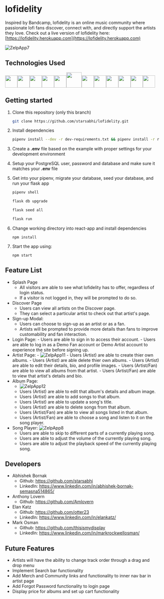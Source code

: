 # lofidelity

Inspired by Bandcamp, lofidelity is an online music community where passionate lofi fans discover, connect with, and directly support the artists they love.
Check out a live version of lofidelity here: [https://lofidelity.herokuapp.com](https://lofidelity.herokuapp.com)

![ZelpApp7](https://user-images.githubusercontent.com/95883222/172109787-135620c9-03c5-4603-b465-5d89209c88e2.gif)


## Technologies Used
<img  src="https://www.docker.com/wp-content/uploads/2022/03/vertical-logo-monochromatic.png"  height=40/><img src="https://camo.githubusercontent.com/27d0b117da00485c56d69aef0fa310a3f8a07abecc8aa15fa38c8b78526c60ac/68747470733a2f2f63646e2e6a7364656c6976722e6e65742f67682f64657669636f6e732f64657669636f6e2f69636f6e732f72656163742f72656163742d6f726967696e616c2e737667" height=40/><img src="https://raw.githubusercontent.com/reduxjs/redux/master/logo/logo.png" height=40/><img  src="https://cdn.jsdelivr.net/gh/devicons/devicon/icons/javascript/javascript-original.svg"  height=40/><img src="https://cdn.jsdelivr.net/gh/devicons/devicon/icons/nodejs/nodejs-plain-wordmark.svg" height=40/><img src="https://upload.wikimedia.org/wikipedia/commons/thumb/c/c3/Python-logo-notext.svg/2048px-Python-logo-notext.svg.png" height=50/><img  src="https://datawookie.dev/img/logo/logo-sqlalchemy.svg"  height=40/><img  src="https://cdn.jsdelivr.net/gh/devicons/devicon/icons/sequelize/sequelize-original.svg"  height=40/><img  src="https://cdn.jsdelivr.net/gh/devicons/devicon/icons/css3/css3-original.svg"  height=40/><img  src="https://cdn.jsdelivr.net/gh/devicons/devicon/icons/html5/html5-original.svg"  height=40/><img  src="https://cdn.jsdelivr.net/gh/devicons/devicon/icons/git/git-original.svg"  height=40/><img  src="https://cdn.jsdelivr.net/gh/devicons/devicon/icons/vscode/vscode-original.svg"  height=40/>

## Getting started
1. Clone this repository (only this branch)

   ```bash
   git clone https://github.com/starsabhi/lofidelity.git
   ```

2. Install dependencies

      ```bash
      pipenv install --dev -r dev-requirements.txt && pipenv install -r requirements.txt
      ```

3. Create a **.env** file based on the example with proper settings for your
   development environment
   
4. Setup your PostgreSQL user, password and database and make sure it matches your **.env** file

5. Get into your pipenv, migrate your database, seed your database, and run your flask app

   ```bash
   pipenv shell
   ```

   ```bash
   flask db upgrade
   ```

   ```bash
   flask seed all
   ```

   ```bash
   flask run
   ```
6. Change working directory into react-app and install dependencies

    `npm install`
    
7. Start the app using:

    `npm start`

 ## Feature List

  - Splash Page
    - All visitors are able to see what lofidelity has to offer, regardless of login status.
    - If a visitor is not logged in, they will be prompted to do so.
  - Discover Page
    - Users can view all artists on the Discover page.
    - They can select a particular artist to check out that artist's page. 
  - Sign-up Modal:
    - Users can choose to sign-up as an artist or as a fan.
    - Artists will be prompted to provide more details than fans to improve customability and fan interaction.
  -  Login Page:
    - Users are able to sign in to access their account.
    - Users are able to log in as a Demo Fan account or Demo Artist account to experience the site before signing up.
  -  Artist Page:
    - ![ZelpApp11](https://user-images.githubusercontent.com/95883222/172137917-945fb056-8daa-4500-80c7-9e5239210de0.gif)
    - Users (Artist) are able to create thier own albums.
    - Users (Artist) are able delete thier own albums.
    - Users (Artist) are able to edit their details, bio, and profile images.
    - Users (Artist/Fan) are able to view all albums from that artist.
    - Users (Artist/Fan) are able to view that artist's details and bio.
  - Album Page:
    - ![ZelpApp12](https://user-images.githubusercontent.com/95883222/172138814-16bc6294-5e6e-46c2-89e4-9a24d0609993.gif)
    - Users (Artist) are able to edit that album's details and album image.
    - Users (Artist) are able to add songs to that album.
    - Users (Artist) are able to update a song's title.
    - Users (Artist) are able to delete songs from that album.
    - Users (Artist/Fan) are able to view all songs listed in that album.
    - Users (Artist/Fan) are able to choose a song and listen to it on the song player.
  - Song Player:
  ![ZelpApp8](https://user-images.githubusercontent.com/95883222/172133084-f87cb7d2-d89c-4490-96e3-dcac8df110c9.gif)
    - Users are able to skip to different parts of a currently playing song.
    - Users are able to adjust the volume of the currently playing song.
    - Users are able to adjust the playback speed of the currently playing song.

 ## Developers
  - Abhishek Bornak
    - Github: https://github.com/starsabhi
    - LinkedIn: https://www.linkedin.com/in/abhishek-bornak-semasna514865/
  - Anthony Lovern
    - Github: https://github.com/Amlovern
  - Elan Katz
    - Github: https://github.com/otter23
    - LinkedIn: https://www.linkedin.com/in/elankatz/
  - Mark Osman
    - Github: https://github.com/thisismydisplay
    - LinkedIn: https://www.linkedin.com/in/markrockwellosman/

 ## Future Features
  - Artists will have the ability to change track order through a drag and drop menu
  - Implement Search bar functionality
  - Add Merch and Community links and functionality to inner nav bar in artist page
  - Add Forgot Password functionality to login page
  - Display price for albums and set up cart functionality
